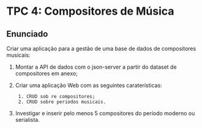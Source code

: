 # TPC 4: Compositores de Música

## Enunciado

Criar uma aplicação para a gestão de uma base de dados de compositores musicais:

1. Montar a API de dados com o json-server a partir do dataset de compositores em anexo;
2. Criar uma aplicação Web com as seguintes caraterísticas:

        1. CRUD sob re compositores;
        2. CRUD sobre periodos musicais.

3. Investigar e inserir pelo menos 5 compositores do período moderno ou serialista.
